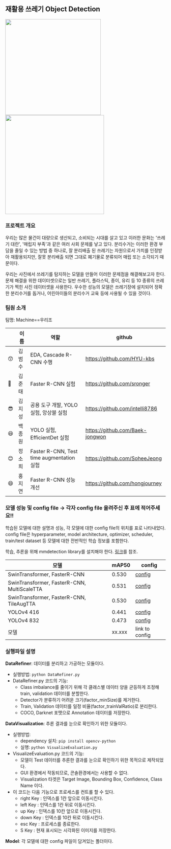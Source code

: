 ## 재활용 쓰레기 Object Detection

<img src="https://user-images.githubusercontent.com/44287798/137435947-efc7e013-6f00-4dee-b8fa-0fc4b255de89.png" width="300">  <img src="https://user-images.githubusercontent.com/44287798/137436777-3cacccf1-84a0-45df-86ba-42a207436bf2.png" width="310">

### 프로젝트 개요

우리는 많은 물건이 대량으로 생산되고, 소비되는 시대를 살고 있고 이러한 문화는 '쓰레기 대란', '매립지 부족'과 같은 여러 사회 문제를 낳고 있다.
 분리수거는 이러한 환경 부담을 줄일 수 있는 방법 중 하나로, 잘 분리배출 된 쓰레기는 자원으로서 가치를 인정받아 재활용되지만, 잘못 분리배출 되면 그대로 폐기물로 분류되어 매립 또는 소각되기 때문이다.
 
우리는 사진에서 쓰레기를 탐지하는 모델을 만들어 이러한 문제점을 해결해보고자 한다. 문제 해결을 위한 데이터셋으로는 일반 쓰레기, 플라스틱, 종이, 유리 등 10 종류의 쓰레기가 찍힌 사진 데이터셋을 사용한다. 우수한 성능의 모델은 쓰레기장에 설치되어 정확한 분리수거를 돕거나, 어린아이들의 분리수거 교육 등에 사용될 수 있을 것이다.

### 팀원 소개
팀명: Machine==우리조 

||이름|역할|github|
|--|------|---|---|
|😙|김범수|EDA, Cascade R-CNN 수행|https://github.com/HYU-kbs|
|🤗|김준태|Faster R-CNN 실험|https://github.com/sronger|
|😎|김지성|공용 도구 개발, YOLO 실험, 앙상블 실험|https://github.com/intelli8786|
|😆|백종원|YOLO 실험, EfficientDet 실험|https://github.com/Baek-jongwon|
|😊|정소희|Faster R-CNN, Test time augmentation 실험|https://github.com/SoheeJeong|
|😄|홍지연|Faster R-CNN 성능 개선|https://github.com/hongjourney|


### 모델 성능 및 config file -> 각자 config file 올려주신 후 표에 적어주세요!! 

학습된 모델에 대한 설명과 성능, 각 모델에 대한 config file의 위치를 표로 나타내었다.
config file은 hyperparameter, model architecture, optimizer, scheduler, train/test dataset 등 모델에 대한 전반적인 학습 정보를 포함한다. 

학습, 추론을 위해 mmdetection library를 설치해야 한다. [링크](https://github.com/open-mmlab/mmdetection/blob/master/docs/get_started.md)를 참조.

|모델|mAP50|config|
|------|---|---|
|SwinTransformer, FasterR-CNN|0.530|[config](https://github.com/boostcampaitech2/object-detection-level2-cv-14/tree/main/Models/swinT_fasterRCNN_fpn_config)|
|SwinTransformer, FasterR-CNN, MultiScaleTTA|0.531|[config](https://github.com/boostcampaitech2/object-detection-level2-cv-14/tree/main/Models/swinT_fasterRCNN_fpn_MultiScale_config)|
|SwinTransformer, FasterR-CNN, TileAugTTA|0.530|[config](https://github.com/boostcampaitech2/object-detection-level2-cv-14/tree/main/Models/swinT_fasterRCNN_fpn_TileAug_config)|
|YOLOv4 416|0.441|[config](https://github.com/boostcampaitech2/object-detection-level2-cv-14/blob/main/Models/YOLOv4_Darknet/yolov4_input416_batch64.cfg)|
|YOLOv4 832|0.473|[config](https://github.com/boostcampaitech2/object-detection-level2-cv-14/blob/main/Models/YOLOv4_Darknet/yolov4_input832_batch16.cfg)|
|모델|xx.xxx|link to config|




### 실행파일 설명

**DataRefiner**: 데이터를 분리하고 가공하는 모듈이다. 
* 실행방법: ```python DataRefiner.py```
* DataRefiner.py 코드의 기능:
  - Class imbalance를 줄이기 위해 각 클래스별 데이터 양을 균등하게 조정해 train, validation 데이터를 분할한다.
  - Detector가 분류하기 어려운 크기(factor_minSize)를 제거한다.
  - Train, Validation 데이터를 일정 비율(factor_trainValRatio)로 분리한다.
  - COCO, Darknet 포맷으로 Annotation 데이터를 저장한다.

**DataVisualization**: 추론 결과를 눈으로 확인하기 위한 모듈이다.
* 실행방법: 
  - dependency 설치: ```pip install opencv-python```
  - 실행: ```python VisualizeEvaluation.py```
* VisualizeEvaluation.py 코드의 기능:
  - 모델이 Test 데이터를 추론한 결과를 눈으로 확인하기 위한 목적으로 제작되었다.
  - GUI 환경에서 작동되므로, 콘솔환경에서는 사용할 수 없다.
  - Visualization 타겟은 Target Image, Bounding Box, Confidence, Class Name 이다.
* 이 코드는 다음 기능으로 프로세스를 컨트롤 할 수 있다.
  - right Key : 인덱스를 1칸 앞으로 이동시킨다.
  - left Key : 인덱스를 1칸 뒤로 이동시킨다.
  - up Key : 인덱스를 10칸 앞으로 이동시킨다.
  - down Key : 인덱스를 10칸 뒤로 이동시킨다.
  - esc Key : 프로세스를 종료한다.
  - S Key : 현재 표시되는 시각화된 이미지를 저장한다.

**Model**: 각 모델에 대한 config 파일이 담겨있는 폴더이다.
